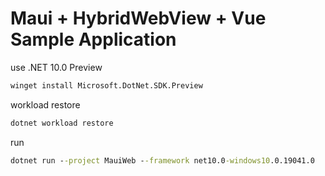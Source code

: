 # Maui + HybridWebView + Vue Sample Application

use .NET 10.0 Preview

```cmd
winget install Microsoft.DotNet.SDK.Preview
```

workload restore 

```cmd
dotnet workload restore
```

run 

```cmd
dotnet run --project MauiWeb --framework net10.0-windows10.0.19041.0
```
